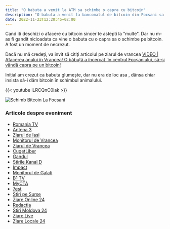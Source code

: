 ```yaml
---
title: "O babuta a venit la ATM sa schimbe o capra cu bitcoin"
description: "O babuta a venit la bancomatul de bitcoin din Focsani sa schimbe o capra cu bitcoin."
date: 2022-11-23T12:20:45+02:00
---
```


Cand iti deschizi o afacere cu bitcoin sincer te astepti la "multe". Dar nu m-as fi gandit nicioadata ca vine o babuta cu o capra sa o schimbe pe bitcoin. A fost un moment de necrezut.

Dacă nu mă credeți, va invit să citiți articolul pe ziarul de vrancea [VIDEO | Afacerea anului în Vrancea! O băbuță a încercat, în centrul Focșaniului, să-și vândă capra pe un bitcoin!](https://www.ziaruldevrancea.ro/rubrici/puls/video-afacerea-anului-in-vrancea-o-babuta-a-incercat-in-centrul-focsaniului-sa-si-vanda-capra-pe-un-bitcoin)


Inițial am crezut ca babuta glumește, dar nu era de loc asa
, dânsa chiar insista să-i dăm bitcoin în schimbul animalului.


{{< youtube lLRCQnC0iak >}}


![Schimb Bitcoin La Focsani](/images/babuta-capra-bitcoin.jpg)


### Articole despre eveniment 

 - [Romania TV](https://www.youtube.com/watch?v=lLRCQnC0iak)
 - [Antena 3](https://www.antena3.ro/actualitate/locale/pensionara-vanzare-capra-bancomat-bitcoin-oras-focsani-elon-musk-industria-cripto-658179.html)
 - [Ziarul de Iasi](https://www.ziaruldeiasi.ro/stiri/video-o-babuta-a-incercat-sa-vanda-o-capra-pe-un-bitcoin-in-centrul-focsaniului--339110.html)
 - [Monitorul de Vrancea](https://www.monitoruldevrancea.ro/2022/11/23/video-o-femeie-a-adus-o-capra-ca-s-o-schimbe-pe-bitcoin-la-bancomatul-din-focsani/)
 - [Ziarul de Vrancea](https://www.ziaruldevrancea.ro/rubrici/puls/video-afacerea-anului-in-vrancea-o-babuta-a-incercat-in-centrul-focsaniului-sa-si-vanda-capra-pe-un-bitcoin)
 - [CugetLiber](https://cugetliber.ro/mobile/stiri-actual-capra-scoasa-la-vanzare-pe-bitcoin-de-o-pensionara-din-focsani-vreau-sa-fac-o-combinatie-daca-nu-il-sun-pe-elon-musk-470259)
 - [Gandul](https://www.gandul.ro/stiri/video-o-batrana-din-vrancea-a-incercat-sa-faca-afacerea-vietii-femeia-a-vrut-sa-isi-vanda-capra-pe-un-bitcoin-19880541)
 - [Stirile Kanal D](https://www.stirilekanald.ro/capra-la-schimb-pe-un-bitcoin-20270478)
 - [Impact](https://www.impact.ro/capra-de-vanzare-in-schimbul-unui-bitcoin-afacerea-cu-care-o-batranica-spera-sa-dea-lovitura-daca-nu-i-o-dau-lui-elon-musk-450501.html)
 - [Monitorul de Galati](https://www.monitoruldegalati.ro/regional/o-batrana-a-adus-o-capra-la-bancomat-ca-s-o-schimbe-pe-bitcoin-video.html)
 - [B1 TV](https://www.b1tv.ro/stiri-locale/afacerea-anului-in-vrancea-o-femeie-a-incercat-sa-si-vanda-capra-pe-un-bitcoin-in-centrul-focsaniului-1232255.html)
 - [MyCTA](https://mycta.ro/capra-scoasa-la-vanzare-pe-bitcoin-de-o-pensionara-din-focsani-vreau-sa-fac-o-combinatie-daca-nu-il-sun-pe-elon-musk/)
 - [7est](https://www.7est.ro/2022/11/video-o-babuta-a-incercat-sa-vanda-o-capra-pe-un-bitcoin-in-centrul-focsaniului/)
 - [Stiri pe Surse](https://www.stiridinsurse.ro/stiri/capra-scoasa-la-vanzare-pe-bitcoin-de-o-pensionara-din-focsani-vreau-sa-fac-o-combinatie-daca-nu-il-sun-pe-elon-musk/)
 - [Ziare Online 24](https://www.ziareonline24.ro/capra-scoasa-la-vanzare-pe-bitcoin-de-o-pensionara-din-focsani-vreau-sa-fac-o-combinatie-daca-nu-il-sun-pe-elon-musk-338996/)
 - [Redactia](https://redactia.ro/o-batrana-n-a-mai-asteptat-pensia-si-si-a-scos-capra-la-vanzare-femeia-avea-de-gand-s-o-dea-pe-un-bitcon-vreau-sa-fac-o-combinatie-244172)
 - [Stiri Moldova 24](https://stirimoldova24.ro/video-o-babuta-a-incercat-sa-vanda-o-capra-pe-un-bitcoin-in-centrul-focsaniului/)
 - [Ziare Live](https://www.ziarelive.ro/stiri/video-o-babuta-a-incercat-sa-vanda-o-capra-pe-un-bitcoin-in-centrul-focsaniului.html)
 - [Ziare Locale 24](https://ziarelocale24.ro/capra-scoasa-la-vanzare-pe-bitcoin-de-o-pensionara-din-f/265961)
